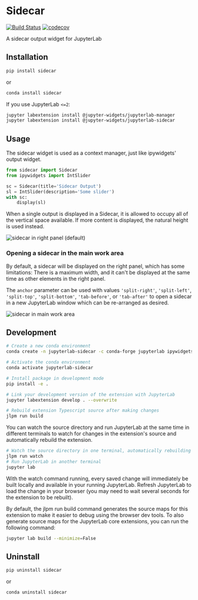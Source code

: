 # Sidecar

[![Build Status](https://travis-ci.org/jupyter-widgets/jupyterlab-sidecar.svg?branch=master)](https://travis-ci.org/jupyter-widgets/jupyterlab-sidecar)
[![codecov](https://codecov.io/gh/jupyter-widgets/jupyterlab-sidecar/branch/master/graph/badge.svg)](https://codecov.io/gh/jupyter-widgets/jupyterlab-sidecar)

A sidecar output widget for JupyterLab

## Installation

```bash
pip install sidecar
```

or

```bash
conda install sidecar
```

If you use JupyterLab `<=2`:

```bash
jupyter labextension install @jupyter-widgets/jupyterlab-manager
jupyter labextension install @jupyter-widgets/jupyterlab-sidecar
```

## Usage

The sidecar widget is used as a context manager, just like ipywidgets' output
widget.

```python
from sidecar import Sidecar
from ipywidgets import IntSlider

sc = Sidecar(title='Sidecar Output')
sl = IntSlider(description='Some slider')
with sc:
    display(sl)
```

When a single output is displayed in a Sidecar, it is allowed to occupy all of
the vertical space available. If more content is displayed, the natural height
is used instead.

![sidecar in right panel (default)](sidecar.gif)


### Opening a sidecar in the main work area

By default, a sidecar will be displayed on the right panel, which has some limitations:
There is a maximum width, and it can't be displayed at the same time as other elements
in the right panel.

The `anchor` parameter can be used with values `'split-right'`, `'split-left'`,
`'split-top'`, `'split-bottom'`, `'tab-before'`, or `'tab-after'` to open a sidecar in a
new JupyterLab window which can be re-arranged as desired.

![sidecar in main work area](sidecar-main-area.gif)


## Development

```bash
# Create a new conda environment
conda create -n jupyterlab-sidecar -c conda-forge jupyterlab ipywidgets nodejs -y

# Activate the conda environment
conda activate jupyterlab-sidecar

# Install package in development mode
pip install -e .

# Link your development version of the extension with JupyterLab
jupyter labextension develop . --overwrite

# Rebuild extension Typescript source after making changes
jlpm run build
```

You can watch the source directory and run JupyterLab at the same time in different terminals to watch for changes in the extension's source and automatically rebuild the extension.

```bash
# Watch the source directory in one terminal, automatically rebuilding when needed
jlpm run watch
# Run JupyterLab in another terminal
jupyter lab
```

With the watch command running, every saved change will immediately be built locally and available in your running JupyterLab. Refresh JupyterLab to load the change in your browser (you may need to wait several seconds for the extension to be rebuilt).

By default, the jlpm run build command generates the source maps for this extension to make it easier to debug using the browser dev tools. To also generate source maps for the JupyterLab core extensions, you can run the following command:

```bash
jupyter lab build --minimize=False
```

## Uninstall

```bash
pip uninstall sidecar
```

or

```bash
conda uninstall sidecar
```
